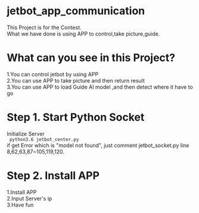# jetbot_app_communication
This Project is for the Contest.<br>
What we have done is using APP to control,take picture,guide.
# What can you see in this Project?
1.You can control jetbot by using APP <br>
2.You can use APP to take picture and then return result <br>
3.You can use APP to load Guide AI model ,and then detect where it have to go <br> 
# Step 1. Start Python Socket
Initialize Server <br>
<code> python3.6 jetbot_center.py </code> <br>
if get Error which is "model not found", just comment jetbot_socket.py line 8,62,63,87~105,119,120.<br>
# Step 2. Install APP
1.Install APP <br>
2.Input Server's ip <br>
3.Have fun <br>
